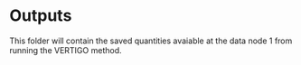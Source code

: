 # Outputs
This folder will contain the saved quantities avaiable at the data node 1 from running the VERTIGO method.